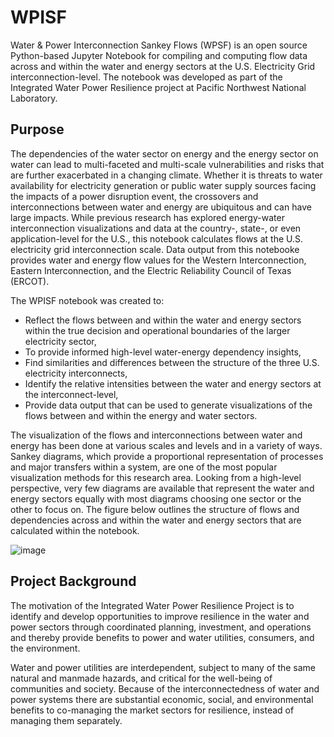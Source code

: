 # WPISF

Water & Power Interconnection Sankey Flows (WPSF) is an open source Python-based Jupyter Notebook for compiling and computing flow data across and within the water and energy sectors at the U.S. Electricity Grid interconnection-level. The notebook was developed as part of the Integrated Water Power Resilience project at Pacific Northwest National Laboratory.

## Purpose
The dependencies of the water sector on energy and the energy sector on water can lead to multi-faceted and multi-scale vulnerabilities and risks that are further exacerbated in a changing climate. Whether it is threats to water availability for electricity generation or public water supply sources facing the impacts of a power disruption event, the crossovers and interconnections between water and energy are ubiquitous and can have large impacts. While previous research has explored energy-water interconnection visualizations and data at the country-, state-, or even application-level for the U.S., this notebook calculates flows at the U.S. electricity grid interconnection scale. Data output from this notebooke provides water and energy flow values for the Western Interconnection, Eastern Interconnection, and the Electric Reliability Council of Texas (ERCOT). 

The WPISF notebook was created to:

* Reflect the flows between and within the water and energy sectors within the true decision and operational boundaries of the larger electricity sector, 
* To provide informed high-level water-energy dependency insights,
* Find similarities and differences between the structure of the three U.S. electricity interconnects, 
* Identify the relative intensities between the water and energy sectors at the interconnect-level,
* Provide data output that can be used to generate visualizations of the flows between and within the energy and water sectors.

The visualization of the flows and interconnections between water and energy has been done at various scales and levels and in a variety of ways. Sankey diagrams, which provide a proportional representation of processes and major transfers within a system, are one of the most popular visualization methods for this research area. Looking from a high-level perspective, very few diagrams are available that represent the water and energy sectors equally with most diagrams choosing one sector or the other to focus on. The figure below outlines the structure of flows and dependencies across and within the water and energy sectors that are calculated within the notebook.

![image](https://user-images.githubusercontent.com/74064300/135877886-91cac5ec-614a-4fee-b9d2-3561bb69d62c.png)


## Project Background

The motivation of the Integrated Water Power Resilience Project is to identify and develop opportunities to improve resilience in the water and power sectors through coordinated planning, investment, and operations and thereby provide benefits to power and water utilities, consumers, and the environment. 

Water and power utilities are interdependent, subject to many of the same natural and manmade hazards, and critical for the well-being of communities and society. Because of the interconnectedness of water and power systems there are substantial economic, social, and environmental benefits to co-managing the market sectors for resilience, instead of managing them separately.
